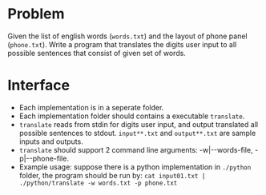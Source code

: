 # Problem
Given the list of english words (`words.txt`) and the layout of phone
panel (`phone.txt`). Write a program that translates the digits user
input to all possible sentences that consist of given set of words.

# Interface
- Each implementation is in a seperate folder.
- Each implementation folder should contains a executable `translate`.
- `translate` reads from stdin for digits user input, and output
  translated all possible sentences to stdout. `input**.txt` and
  `output**.txt` are sample inputs and outputs.
- `translate` should support 2 command line arguments:
  -w|--words-file, -p|--phone-file.
- Example usage: suppose there is a python implementation in
  `./python` folder, the program should be run by:
  `cat input01.txt | ./python/translate -w words.txt -p phone.txt`
